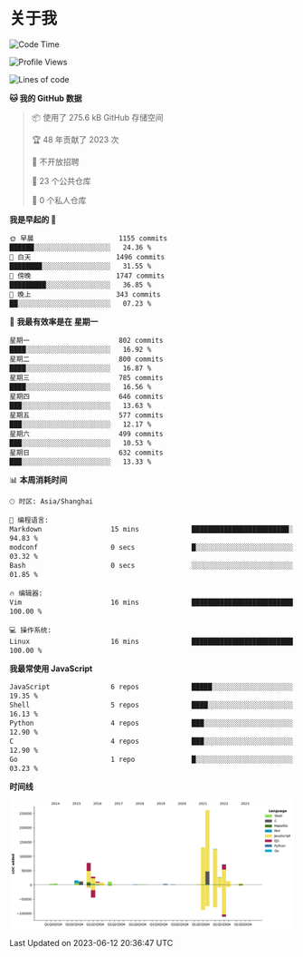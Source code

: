# 关于我

<!--START_SECTION:waka-->
![Code Time](http://img.shields.io/badge/Code%20Time-757%20hrs%2049%20mins-blue)

![Profile Views](http://img.shields.io/badge/%E4%B8%AA%E4%BA%BA%E8%B5%84%E6%96%99%E8%A7%82%E7%9C%8B%E6%AC%A1%E6%95%B0-0-blue)

![Lines of code](https://img.shields.io/badge/%E4%BB%8E%E3%80%8CHello%20World%E3%80%8D%E8%B5%B7%E6%88%91%E5%B7%B2%E7%BB%8F%E5%86%99%E4%BA%86-802.6%20thousand%20%E8%A1%8C%E4%BB%A3%E7%A0%81-blue)

**🐱 我的 GitHub 数据** 

> 📦  使用了 275.6 kB GitHub 存储空间 
 > 
> 🏆 48 年贡献了 2023 次
 > 
> 🚫 不开放招聘
 > 
> 📜 23 个公共仓库 
 > 
> 🔑 0 个私人仓库 
 > 
**我是早起的 🐤** 

```text
🌞 早晨                     1155 commits        ██████░░░░░░░░░░░░░░░░░░░   24.36 % 
🌆 白天                     1496 commits        ████████░░░░░░░░░░░░░░░░░   31.55 % 
🌃 傍晚                     1747 commits        █████████░░░░░░░░░░░░░░░░   36.85 % 
🌙 晚上                     343 commits         ██░░░░░░░░░░░░░░░░░░░░░░░   07.23 % 
```
📅 **我最有效率是在 星期一** 

```text
星期一                      802 commits         ████░░░░░░░░░░░░░░░░░░░░░   16.92 % 
星期二                      800 commits         ████░░░░░░░░░░░░░░░░░░░░░   16.87 % 
星期三                      785 commits         ████░░░░░░░░░░░░░░░░░░░░░   16.56 % 
星期四                      646 commits         ███░░░░░░░░░░░░░░░░░░░░░░   13.63 % 
星期五                      577 commits         ███░░░░░░░░░░░░░░░░░░░░░░   12.17 % 
星期六                      499 commits         ███░░░░░░░░░░░░░░░░░░░░░░   10.53 % 
星期日                      632 commits         ███░░░░░░░░░░░░░░░░░░░░░░   13.33 % 
```


📊 **本周消耗时间** 

```text
🕑︎ 时区: Asia/Shanghai

💬 编程语言: 
Markdown                 15 mins             ████████████████████████░   94.83 % 
modconf                  0 secs              █░░░░░░░░░░░░░░░░░░░░░░░░   03.32 % 
Bash                     0 secs              ░░░░░░░░░░░░░░░░░░░░░░░░░   01.85 % 

🔥 编辑器: 
Vim                      16 mins             █████████████████████████   100.00 % 

💻 操作系统: 
Linux                    16 mins             █████████████████████████   100.00 % 
```

**我最常使用 JavaScript** 

```text
JavaScript               6 repos             █████░░░░░░░░░░░░░░░░░░░░   19.35 % 
Shell                    5 repos             ████░░░░░░░░░░░░░░░░░░░░░   16.13 % 
Python                   4 repos             ███░░░░░░░░░░░░░░░░░░░░░░   12.90 % 
C                        4 repos             ███░░░░░░░░░░░░░░░░░░░░░░   12.90 % 
Go                       1 repo              █░░░░░░░░░░░░░░░░░░░░░░░░   03.23 % 
```



**时间线**

![Lines of Code chart](https://raw.githubusercontent.com/Arondight/Arondight/master/assets/bar_graph.png)


 Last Updated on 2023-06-12 20:36:47 UTC
<!--END_SECTION:waka-->
